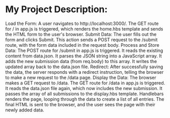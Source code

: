 # My Project Description:
Load the Form: A user navigates to http://localhost:3000/. The GET route for / in app.js is triggered, which renders the home.hbs template and sends the HTML form to the user's browser.
Submit Data: The user fills out the form and clicks Submit. This action sends a POST request to the /submit route, with the form data included in the request body.
Process and Store Data: The POST route for /submit in app.js is triggered.
It reads the existing content from data.json.
It parses the JSON string into a JavaScript array.
It adds the new submission data (from req.body) to this array.
It writes the updated array back to the data.json file.
Redirect: After successfully saving the data, the server responds with a redirect instruction, telling the browser to make a new request to the /data page.
Display the Data: The browser makes a GET request to /data.
The GET route for /data in app.js is triggered.
It reads the data.json file again, which now includes the new submission.
It passes the array of all submissions to the display.hbs template.
Handlebars renders the page, looping through the data to create a list of all entries.
The final HTML is sent to the browser, and the user sees the page with their newly added data.
